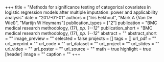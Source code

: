 +++
title = "Methods for significance testing of categorical covariates in logistic regression models after multiple imputation: power and applicability analysis"
date = "2017-01-01"
authors = ["Iris Eekhout", "Mark A {Van De Wiel}", "Martijn W Heymans"]
publication_types = ["2"]
publication = "BMC medical research methodology, (17), _pp. 1--12_"
publication_short = "BMC medical research methodology, (17), _pp. 1--12_"
abstract = ""
abstract_short = ""
image_preview = ""
selected = false
projects = []
tags = []
url_pdf = ""
url_preprint = ""
url_code = ""
url_dataset = ""
url_project = ""
url_slides = ""
url_video = ""
url_poster = ""
url_source = ""
math = true
highlight = true
[header]
image = ""
caption = ""
+++
